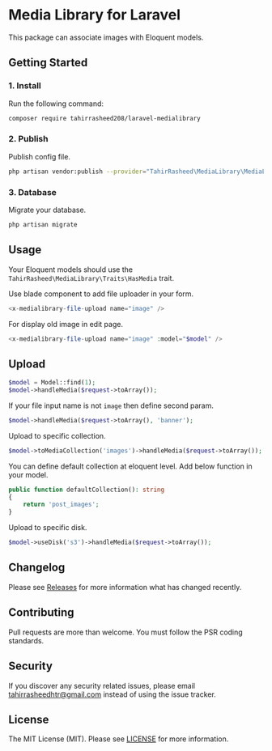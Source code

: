# Media Library for Laravel

This package can associate images with Eloquent models.

## Getting Started

### 1. Install

Run the following command:

```bash
composer require tahirrasheed208/laravel-medialibrary
```

### 2. Publish

Publish config file.

```bash
php artisan vendor:publish --provider="TahirRasheed\MediaLibrary\MediaLibraryServiceProvider" --tag=config
```

### 3. Database

Migrate your database.

```bash
php artisan migrate
```

## Usage

Your Eloquent models should use the `TahirRasheed\MediaLibrary\Traits\HasMedia` trait.

Use blade component to add file uploader in your form.

```php
<x-medialibrary-file-upload name="image" />
```

For display old image in edit page.

```php
<x-medialibrary-file-upload name="image" :model="$model" />
```

## Upload

```php
$model = Model::find(1);
$model->handleMedia($request->toArray());
```

If your file input name is not `image` then define second param.

```php
$model->handleMedia($request->toArray(), 'banner');
```

Upload to specific collection.

```php
$model->toMediaCollection('images')->handleMedia($request->toArray());
```

You can define default collection at eloquent level. Add below function in your model.

```php
public function defaultCollection(): string
{
    return 'post_images';
}
```

Upload to specific disk.

```php
$model->useDisk('s3')->handleMedia($request->toArray());
```

## Changelog

Please see [Releases](../../releases) for more information what has changed recently.

## Contributing

Pull requests are more than welcome. You must follow the PSR coding standards.

## Security

If you discover any security related issues, please email tahirrasheedhtr@gmail.com instead of using the issue tracker.

## License

The MIT License (MIT). Please see [LICENSE](LICENSE.md) for more information.
